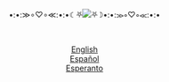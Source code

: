 <p align="center">•:•:≫∘♡∘≪:•:•☾⛧<img src="https://latex.codecogs.com/svg.image?\large&space;\text{\color{White}\textbf{About&space;me}}">⛧☽•:•:≫∘♡∘≪:•:•</p>

<br>

<p align="center">
<a href="./en.md">English</a><br>
<a href="./es.md">Español</a><br>
<a href="./eo.md">Esperanto</a><br>
</p>